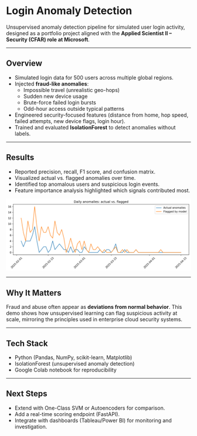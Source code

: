 # Login Anomaly Detection

Unsupervised anomaly detection pipeline for simulated user login activity, designed as a portfolio project aligned with the **Applied Scientist II – Security (CFAR) role at Microsoft**.

---

## Overview
- Simulated login data for 500 users across multiple global regions.  
- Injected **fraud-like anomalies**:
  - Impossible travel (unrealistic geo-hops)  
  - Sudden new device usage  
  - Brute-force failed login bursts  
  - Odd-hour access outside typical patterns  
- Engineered security-focused features (distance from home, hop speed, failed attempts, new device flags, login hour).  
- Trained and evaluated **IsolationForest** to detect anomalies without labels.  

---

## Results
- Reported precision, recall, F1 score, and confusion matrix.  
- Visualized actual vs. flagged anomalies over time.  
- Identified top anomalous users and suspicious login events.  
- Feature importance analysis highlighted which signals contributed most.  

![Anomaly Timeline](timeline.png)

---

## Why It Matters
Fraud and abuse often appear as **deviations from normal behavior**. This demo shows how unsupervised learning can flag suspicious activity at scale, mirroring the principles used in enterprise cloud security systems.  

---

## Tech Stack
- Python (Pandas, NumPy, scikit-learn, Matplotlib)  
- IsolationForest (unsupervised anomaly detection)  
- Google Colab notebook for reproducibility  

---

## Next Steps
- Extend with One-Class SVM or Autoencoders for comparison.  
- Add a real-time scoring endpoint (FastAPI).  
- Integrate with dashboards (Tableau/Power BI) for monitoring and investigation.  


